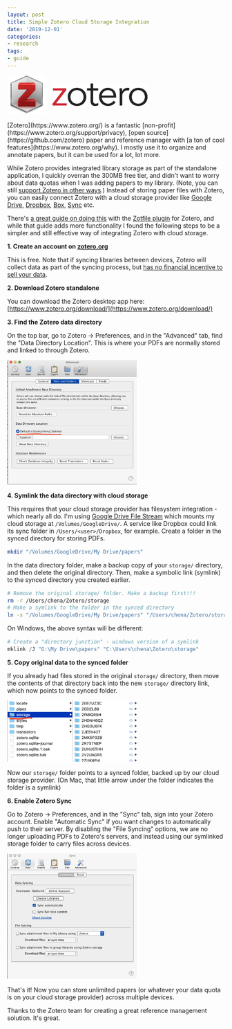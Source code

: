 ```yaml
---
layout: post
title: Simple Zotero Cloud Storage Integration
date: '2019-12-01'
categories:
- research
tags:
- guide
---
```


<a class="logo-link" href="https://www.zotero.org/" style="display:flex;flex-direction:row;align-items:center;">
<img src="/images/zotero_icon.png" width="90" style="margin-right:15px"/>
<img src="/images/zotero_logo.png" width="220" />
</a>

<br />
[Zotero](https://www.zotero.org/) is a fantastic [non-profit](https://www.zotero.org/support/privacy), [open source](https://github.com/zotero) paper and reference manager with [a ton of cool features](https://www.zotero.org/why). I mostly use it to organize and annotate papers, but it can be used for a lot, lot more. 

While Zotero provides integrated library storage as part of the standalone application, I quickly overran the 300MB free tier, and didn't want to worry about data quotas when I was adding papers to my library. (Note, you can still [support Zotero in other ways](https://www.zotero.org/getinvolved/).) Instead of storing paper files with Zotero, you can easily connect Zotero with a cloud storage provider like [Google Drive](https://www.google.com/drive/), [Dropbox](https://www.dropbox.com/), [Box](https://www.box.com/home), [Sync](https://www.sync.com/) etc.

There's [a great guide on doing this](https://www.researchgate.net/publication/325828616_Tutorial_The_Best_Reference_Manager_Setup_Zotero_ZotFile_Cloud_Storage) with the [Zotfile plugin](http://zotfile.com/) for Zotero, and while that guide adds more functionality I found the following steps to be a simpler and still effective way of integrating Zotero with cloud storage.

**1. Create an account on [zotero.org](https://www.zotero.org/user/register)**

This is free. Note that if syncing libraries between devices, Zotero will collect data as part of the syncing process, but [has no financial incentive to sell your data](https://www.zotero.org/support/privacy).

**2. Download Zotero standalone**

You can download the Zotero desktop app here: [https://www.zotero.org/download/](https://www.zotero.org/download/)

**3. Find the Zotero data directory**

On the top bar, go to Zotero → Preferences, and in the "Advanced" tab, find the "Data Directory Location". This is where your PDFs are normally stored and linked to through Zotero.

<img src="/images/zotero_advanced_settings.png" width="300" />

**4. Symlink the data directory with cloud storage**

This requires that your cloud storage provider has filesystem integration - which nearly all do. I'm using [Google Drive File Stream](https://support.google.com/a/answer/7491144?hl=en) which mounts my cloud storage at `/Volumes/GoogleDrive/`. A service like Dropbox could link its sync folder in `/Users/<user>/Dropbox`, for example. Create a folder in the synced directory for storing PDFs.

```bash
mkdir "/Volumes/GoogleDrive/My Drive/papers"
```

In the data directory folder, make a backup copy of your `storage/` directory, and then delete the original directory. Then, make a symbolic link (symlink) to the synced directory you created earlier.

```bash
# Remove the original storage/ folder. Make a backup first!!!
rm -r /Users/chena/Zotero/storage
# Make a symlink to the folder in the synced directory
ln -s "/Volumes/GoogleDrive/My Drive/papers" "/Users/chena/Zotero/storage"
```

On Windows, the above syntax will be different:

```powershell
# Create a "directory junction" - windows version of a symlink
mklink /J "G:\My Drive\papers" "C:\Users\chena\Zotero\storage"
```

**5. Copy original data to the synced folder**

If you already had files stored in the original `storage/` directory, then move the contents of that directory back into the new `storage/` directory link, which now points to the synced folder. 

<img src="/images/zotero_symlinked.png" width="300" />

Now our `storage/` folder points to a synced folder, backed up by our cloud storage provider. (On Mac, that little arrow under the folder indicates the folder is a symlink)

**6. Enable Zotero Sync**

Go to Zotero → Preferences, and in the "Sync" tab, sign into your Zotero account. Enable "Automatic Sync" if you want changes to automatically push to their server. By disabling the "File Syncing" options, we are no longer uploading PDFs to Zotero's servers, and instead using our symlinked storage folder to carry files across devices.

<img src="/images/zotero_sync.png" width="300" />

That's it! Now you can store unlimited papers (or whatever your data quota is on your cloud storage provider) across multiple devices.

Thanks to the Zotero team for creating a great reference management solution. It's great.
